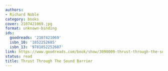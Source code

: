 ```yaml
---
authors:
- Richard Noble
category: books
cover: 2107421069.jpg
format: unknown-binding
ids:
  goodreads: '2107421069'
  isbn_10: '1852252685'
  isbn_13: '9781852252687'
link: https://www.goodreads.com/book/show/3090009-thrust-through-the-sound-barrier
status: read
title: Thrust Through The Sound Barrier
---
```

